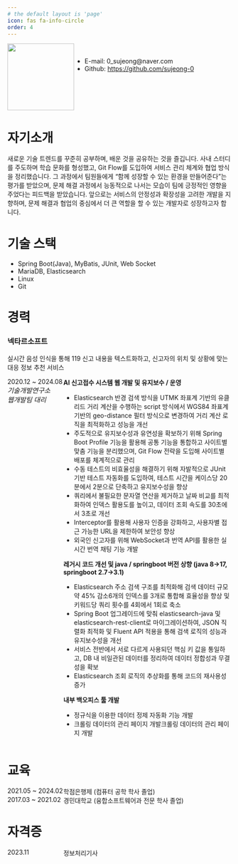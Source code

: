 ```yaml
---
# the default layout is 'page'
icon: fas fa-info-circle
order: 4
---
```


<style>
.grid-container {
  display: grid;
  /*gap: 10px;  전체 그리드 간격 */
}
.line{
  display: flex;
  /* gap: 10px; 왼쪽과 오른쪽 컬럼 사이 간격 */
  /* margin-bottom: 1px; ✅ line과 line 사이 간격 추가 */
}
.grid-left {
  flex: 1;
}
.grid-right {
  flex: 3;
}
.text-left{
  text-align: left;
}
.text-right{
  text-align: left;
}
</style>

<div class="grid-container">
  <div class="line">
    <div class="grid grid-left text-right"><img width="150" src="{{ site.baseurl }} /assets/img/me.png"></div>
    <div class="grid grid-right text-grid-left">
    <br/>
    <ul>
      <li>E-mail: 0_sujeong@naver.com</li>
      <li>Github: <a href="https://github.com/sujeong-0">https://github.com/sujeong-0</a></li>
    </ul>
  </div>
</div>
</div>

# 자기소개

새로운 기술 트렌드를 꾸준히 공부하며, 배운 것을 공유하는 것을 즐깁니다.
사내 스터디를 주도하며 학습 문화를 형성했고, Git Flow를 도입하여 서비스 관리 체계와 협업 방식을 정리했습니다.
그 과정에서 팀원들에게 “함께 성장할 수 있는 환경을 만들어준다”는 평가를 받았으며, 문제 해결 과정에서 능동적으로 나서는 모습이 팀에 긍정적인 영향을 주었다는 피드백을 받았습니다.
앞으로는 서비스의 안정성과 확장성을 고려한 개발을 지향하며, 문제 해결과 협업의 중심에서 더 큰 역할을 할 수 있는 개발자로 성장하고자 합니다.

# 기술 스택

- Spring Boot(Java), MyBatis, JUnit, Web Socket
- MariaDB, Elasticsearch
- Linux
- Git

# 경력

### 넥타르소프트

실시간 음성 인식을 통해 119 신고 내용을 텍스트화하고, 신고자의 위치 및 상황에 맞는 대응 정보 추천 서비스



<div class="grid-container">
  <div class="line">
    <div class="grid grid-left">2020.12 ~ 2024.08<br><i style="font-size:15px">기술개발연구소</i><br><i style="font-size:15px" >웹개발팀 대리</i></div>
    <div class="grid grid-right">
      <b>AI 신고접수 시스템 웹 개발 및 유지보수 / 운영</b>
      <ul>
        <li>Elasticsearch 반경 검색 방식을 UTMK 좌표계 기반의 유클리드 거리 계산을 수행하는 script 방식에서 WGS84 좌표계 기반의 geo-distance 필터 방식으로 변경하여 거리 계산 로직을 최적화하고 성능을 개선</li>
        <li>주도적으로 유지보수성과 유연성을 확보하기 위해 Spring Boot Profile 기능을 활용해 공통 기능을 통합하고 사이트별 맞춤 기능을 분리했으며, Git Flow 전략을 도입해 사이트별 배포를 체계적으로 관리</li>
        <li>수동 테스트의 비효율성을 해결하기 위해 자발적으로 JUnit 기반 테스트 자동화를 도입하여, 테스트 시간을 케이스당 20분에서 2분으로 단축하고 유지보수성을 향상</li>
        <li>쿼리에서 불필요한 문자열 연산을 제거하고 날짜 비교를 최적화하여 인덱스 활용도를 높이고, 데이터 조회 속도를 30초에서 3초로 개선</li>
        <li>Interceptor를 활용해 사용자 인증을 강화하고, 사용자별 접근 가능한 URL을 제한하여 보안성 향상</li>
        <li>외국인 신고자를 위해 WebSocket과 번역 API를 활용한 실시간 번역 채팅 기능 개발</li>
      </ul>
    </div>  
  </div>
  <div class="line">
    <div class="grid grid-left"></div>
    <div class="grid grid-right">
      <b>레거시 코드 개선 및 java / springboot 버전 상향 (java 8→17, springboot 2.7→3.1)</b>
      <ul>
        <li>Elasticsearch 주소 검색 구조를 최적화해 검색 데이터 규모 약 45% 감소6개의 인덱스를 3개로 통합해 효율성을 향상 및 키워드당 쿼리 횟수를 4회에서 1회로 축소</li>
        <li>Spring Boot 업그레이드에 맞춰 elasticsearch-java 및 elasticsearch-rest-client로 마이그레이션하여, JSON 직렬화 최적화 및 Fluent API 적용을 통해 검색 로직의 성능과 유지보수성을 개선</li>
        <li>서비스 전반에서 서로 다르게 사용되던 핵심 키 값을 통일하고, DB 내 비일관된 데이터를 정리하여 데이터 정합성과 무결성을 확보</li>
        <li>Elasticsearch 조회 로직의 추상화를 통해 코드의 재사용성 증가</li>
      </ul>
    </div>
  </div>
  <div class="line">
    <div class="grid grid-left"></div>
    <div class="grid grid-right">
      <b>내부 백오피스 툴 개발</b>
      <ul>
        <li>정규식을 이용한 데이터 정제 자동화 기능 개발</li>
        <li>크롤링 데이터의 관리 페이지 개발크롤링 데이터의 관리 페이지 개발</li>
      </ul>
    </div>
  </div>
</div>

# 교육

<div class="grid-container">
  <div class="line">
    <div class="grid grid-left">2021.05 ~ 2024.02</div>
    <div class="grid grid-right">학점은행제 (컴퓨터 공학 학사 졸업)</div>
  </div>
  <div class="line">
    <div class="grid grid-left">2017.03 ~ 2021.02</div>
    <div class="grid grid-right">경민대학교 (융합소프트웨어과 전문 학사 졸업)</div>
  </div>
</div>

# 자격증

<div class="grid-container">
  <div class="line">
    <div class="grid grid-left">2023.11</div>
    <div class="grid grid-right">정보처리기사</div>
  </div>
</div>







